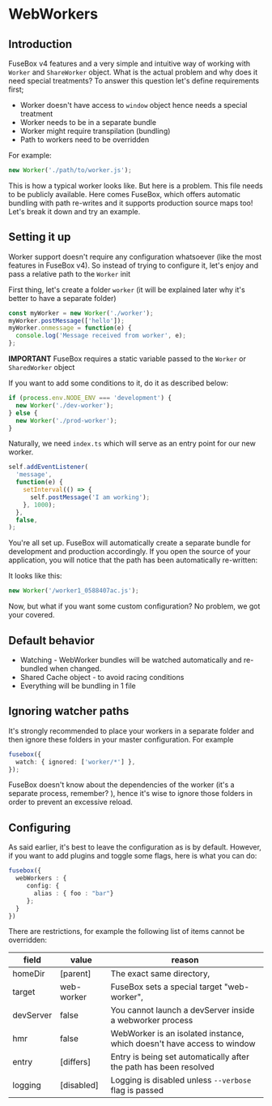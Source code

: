# WebWorkers

## Introduction

FuseBox v4 features and a very simple and intuitive way of working with `Worker` and `ShareWorker` object. What is the
actual problem and why does it need special treatments? To answer this question let's define requirements first;

- Worker doesn't have access to `window` object hence needs a special treatment
- Worker needs to be in a separate bundle
- Worker might require transpilation (bundling)
- Path to workers need to be overridden

For example:

```ts
new Worker('./path/to/worker.js');
```

This is how a typical worker looks like. But here is a problem. This file needs to be publicly available. Here comes
FuseBox, which offers automatic bundling with path re-writes and it supports production source maps too! Let's break it
down and try an example.

## Setting it up

Worker support doesn't require any configuration whatsoever (like the most features in FuseBox v4). So instead of trying
to configure it, let's enjoy and pass a relative path to the `Worker` init

First thing, let's create a folder `worker` (it will be explained later why it's better to have a separate folder)

```ts
const myWorker = new Worker('./worker');
myWorker.postMessage(['hello']);
myWorker.onmessage = function(e) {
  console.log('Message received from worker', e);
};
```

**IMPORTANT** FuseBox requires a static variable passed to the `Worker` or `SharedWorker` object

If you want to add some conditions to it, do it as described below:

```ts
if (process.env.NODE_ENV === 'development') {
  new Worker('./dev-worker');
} else {
  new Worker('./prod-worker');
}
```

Naturally, we need `index.ts` which will serve as an entry point for our new worker.

```ts
self.addEventListener(
  'message',
  function(e) {
    setInterval(() => {
      self.postMessage('I am working');
    }, 1000);
  },
  false,
);
```

You're all set up. FuseBox will automatically create a separate bundle for development and production accordingly. If
you open the source of your application, you will notice that the path has been automatically re-written:

It looks like this:

```ts
new Worker('/worker1_0588407ac.js');
```

Now, but what if you want some custom configuration? No problem, we got your covered.

## Default behavior

- Watching - WebWorker bundles will be watched automatically and re-bundled when changed.
- Shared Cache object - to avoid racing conditions
- Everything will be bundling in 1 file

## Ignoring watcher paths

It's strongly recommended to place your workers in a separate folder and then ignore these folders in your master
configuration. For example

```ts
fusebox({
  watch: { ignored: ['worker/*'] },
});
```

FuseBox doesn't know about the dependencies of the worker (it's a separate process, remember? ), hence it's wise to
ignore those folders in order to prevent an excessive reload.

## Configuring

As said earlier, it's best to leave the configuration as is by default. However, if you want to add plugins and toggle
some flags, here is what you can do:

```ts
fusebox({
  webWorkers : {
     config: {
       alias : { foo : "bar"}
     };
  }
})
```

There are restrictions, for example the following list of items cannot be overridden:

| field     | value      | reason                                                                 |
| --------- | ---------- | ---------------------------------------------------------------------- |
| homeDir   | [parent]   | The exact same directory,                                              |
| target    | web-worker | FuseBox sets a special target "web-worker",                            |
| devServer | false      | You cannot launch a devServer inside a webworker process               |
| hmr       | false      | WebWorker is an isolated instance, which doesn't have access to window |
| entry     | [differs]  | Entry is being set automatically after the path has been resolved      |
| logging   | [disabled] | Logging is disabled unless `--verbose` flag is passed                  |
